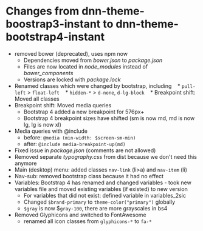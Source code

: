 # Changes from dnn-theme-boostrap3-instant to dnn-theme-bootstrap4-instant

* removed bower (deprecated), uses npm now
    * Dependencies moved from *bower.json* to *package.json*
    * Files are now located in *node_modules* instead of *bower_components*
    * Versions are locked with *package.lock*
* Renamed classes which were changed by bootstrap, including
    * `pull-left` > `float-left`
    * `hidden-*` > `d-none`, `d-lg-block`
    * Breakpoint shift: Moved all classes
* Breakpoint shift: Moved media queries
    * Bootstrap 4 added a new breakpoint for 576px+
    * Bootstrap 4 breakpoint sizes have shifted (sm is now md, md is now lg, lg is now xl)
* Media queries with @include
    * before: `@media (min-width: $screen-sm-min)`
    * after: `@include media-breakpoint-up(md)`
* Fixed issue in *package.json* (comments are not allowed)
* Removed separate *typography.css* from dist because we don't need this anymore
* Main (desktop) menu: added classes `nav-link` (li>a) and `nav-item` (li)
* Nav-sub: removed bootstrap class because it had no effect
* Variables: Bootstrap 4 has renamed and changed variables - took new variables file and moved existing variables (if existed) to new version
    * For variables that did not exist: defined variable in variables_2sic
    * Changed `$brand-primary` to `theme-color("primary")` globally
    * `$gray` is now $`gray-100`, there are more grayscales in bs4
* Removed Glyphicons and switched to FontAwesome
    * renamed all icon classes from `glyphicons-*` to `fa-*`
